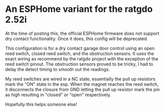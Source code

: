 # An ESPHome variant for the ratgdo 2.52i

At the time of posting this, the official ESPHome firmware does not support dry contact functionality. Once it does, this config will be deprecated.

This configuration is for a dry contact garage door control using an open reed switch, closed reed switch, and the obstruction sensors. It uses the exact wiring as recommend by the ratgdo project with the exception of the reed switch pinout. The obstruction sensors proved to be tricky, I had to delay the detect timing to smooth out the readings. 

My reed switches are wired in a NC state, essentially the pull up resistors mark the "ON" state in the esp. When the magnet reaches the reed switch, it disconnects the closure from GND letting the pull up resistor mark the pin as high resulting in "closed" or "open" respectively.

Hopefully this helps someone else! 